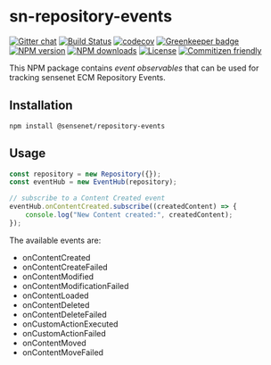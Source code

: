 # sn-repository-events

[![Gitter chat](https://img.shields.io/gitter/room/SenseNet/SN7ClientAPI.svg?style=flat)](https://gitter.im/SenseNet/SN7ClientAPI)
[![Build Status](https://travis-ci.org/SenseNet/sn-repository-events.svg?branch=master)](https://travis-ci.org/SenseNet/sn-repository-events)
[![codecov](https://codecov.io/gh/SenseNet/sn-repository-events/branch/master/graph/badge.svg)](https://codecov.io/gh/SenseNet/sn-repository-events)
[![Greenkeeper badge](https://badges.greenkeeper.io/SenseNet/sn-repository-events.svg)](https://greenkeeper.io/)
[![NPM version](https://img.shields.io/npm/v/@sensenet/repository-events.svg?style=flat)](https://www.npmjs.com/package/@sensenet/repository-events)
[![NPM downloads](https://img.shields.io/npm/dt/@sensenet/repository-events.svg?style=flat)](https://www.npmjs.com/package/@sensenet/repository-events)
[![License](https://img.shields.io/github/license/SenseNet/sn-client-js.svg?style=flat)](https://github.com/sn-repository-events/LICENSE.txt)
[![Commitizen friendly](https://img.shields.io/badge/commitizen-friendly-brightgreen.svg?style=flat)](http://commitizen.github.io/cz-cli/)

This NPM package contains *event observables* that can be used for tracking sensenet ECM Repository Events.

## Installation

```shell
npm install @sensenet/repository-events
```

## Usage

```ts
const repository = new Repository({});
const eventHub = new EventHub(repository);

// subscribe to a Content Created event
eventHub.onContentCreated.subscribe((createdContent) => {
    console.log("New Content created:", createdContent);
});
```

The available events are:
 - onContentCreated
 - onContentCreateFailed
 - onContentModified
 - onContentModificationFailed
 - onContentLoaded
 - onContentDeleted
 - onContentDeleteFailed
 - onCustomActionExecuted
 - onCustomActionFailed
 - onContentMoved
 - onContentMoveFailed
